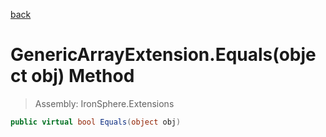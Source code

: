 ﻿

[back](/IronSphere.Extensions/types/GenericArrayExtension)

# GenericArrayExtension.Equals(object obj) Method

> Assembly: IronSphere.Extensions

```csharp
public virtual bool Equals(object obj)
```



 